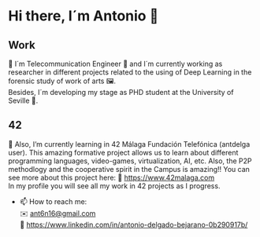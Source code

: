 # Hi there, I´m Antonio 👋

## Work
💼 I´m Telecommunication Engineer 📡 and I´m currently working as researcher in different projects related to the using of Deep Learning in the forensic study of work of arts 🖼️. <br /> 
Besides, I´m developing my stage as PHD student at the University of Seville 🔬. 


## 42
🌱 Also, I’m currently learning in 42 Málaga Fundación Telefónica (antdelga user). This amazing formative project allows us to learn about different programming languages, video-games, virtualization, AI, etc. Also, the P2P methodlogy and the cooperative spirit in the Campus is amazing!! You can see more about this project here: 🔗 https://www.42malaga.com <br />
In my profile you will see all my work in 42 projects as I progress.

- 📫 How to reach me: <br />
✉️ ant6n16@gmail.com <br />
🔗 https://www.linkedin.com/in/antonio-delgado-bejarano-0b290917b/


<!--
**ant6n16/ant6n16** is a ✨ _special_ ✨ repository because its `README.md` (this file) appears on your GitHub profile.

Here are some ideas to get you started:

- 🔭 I’m currently working on ...
- 🌱 I’m currently learning ...
- 👯 I’m looking to collaborate on ...
- 🤔 I’m looking for help with ...
- 💬 Ask me about ...

- 😄 Pronouns: ...
- ⚡ Fun fact: ...
-->
